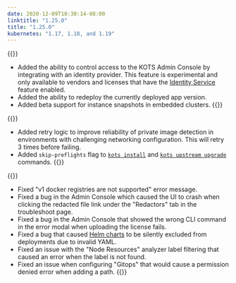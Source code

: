 ```yaml
---
date: 2020-12-09T10:30:14-08:00
linktitle: "1.25.0"
title: "1.25.0"
kubernetes: "1.17, 1.18, and 1.19"
---
```


{{<features>}}
* Added the ability to control access to the KOTS Admin Console by integrating with an identity provider. This feature is experimental and only available to vendors and licenses that have the [Identity Service](https://kots.io/kotsadm/access/securing-the-console/) feature enabled.
* Added the ability to redeploy the currently deployed app version.
* Added beta support for instance snapshots in embedded clusters.
{{</features>}}

{{<changes>}}
* Added retry logic to improve reliability of private image detection in environments with challenging networking configuration. This will retry 3 times before failing.
* Added `skip-preflights` flag to [`kots install`](https://kots.io/kots-cli/install/) and [`kots upstream upgrade`](https://kots.io/kots-cli/upstream/) commands.
{{</changes>}}

{{<fixes>}}
* Fixed "v1 docker registries are not supported" error message.
* Fixed a bug in the Admin Console which caused the UI to crash when clicking the redacted file link under the "Redactors" tab in the troubleshoot page.
* Fixed a bug in the Admin Console that showed the wrong CLI command in the error modal when uploading the license fails.
* Fixed a bug that caused [Helm charts](https://kots.io/reference/v1beta1/helmchart/) to be silently excluded from deployments due to invalid YAML.
* Fixed an issue with the "Node Resources" analyzer label filtering that caused an error when the label is not found.
* Fixed an issue when configuring "Gitops" that would cause a permission denied error when adding a path.
{{</fixes>}}
